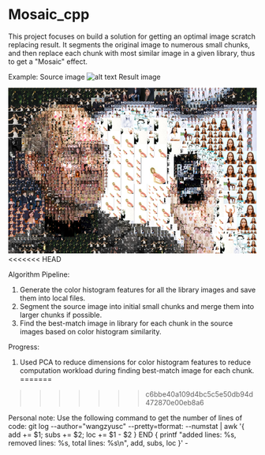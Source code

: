 # Mosaic_cpp
This project focuses on build a solution for getting an optimal image scratch replacing result. It segments the original image to numerous small chunks, and then replace each chunk with most similar image in a given library, thus to get a "Mosaic" effect.

Example:
Source image
![alt text](http://static3.businessinsider.com/image/58586374ca7f0cfd788b4c6c/apple-is-losing-its-focus-again--and-this-time-theres-no-steve-jobs-coming-to-the-rescue.jpg)
Result image

![alt text](https://github.com/wangzyusc/Mosaic_cpp/blob/master/jobs_mosaic_initial_result.png)
<<<<<<< HEAD

Algorithm Pipeline:
1. Generate the color histogram features for all the library images and save them into local files.
2. Segment the source image into initial small chunks and merge them into larger chunks if possible.
3. Find the best-match image in library for each chunk in the source images based on color histogram similarity.

Progress:
1. Used PCA to reduce dimensions for color histogram features to reduce computation workload during finding best-match image for each chunk.
=======
>>>>>>> c6bbe40a109d4bc5c5e50db94d472870e00eb8a6

Personal note:
Use the following command to get the number of lines of code:
git log --author="wangzyusc" --pretty=tformat: --numstat | awk '{ add += $1; subs += $2; loc += $1 - $2 } END { printf "added lines: %s, removed lines: %s, total lines: %s\n", add, subs, loc }' -
